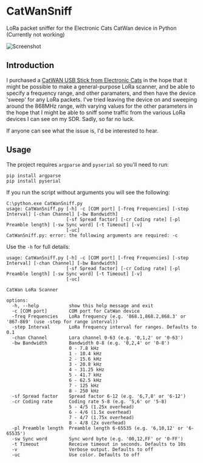 # CatWanSniff
LoRa packet sniffer for the Electronic Cats CatWan device in Python (Currently not working)

![Screenshot](https://github.com/James-P-D/CanWanSniff/blob/main/screenshot.png)

## Introduction

I purchased a [CatWAN USB Stick from Electronic Cats](https://electroniccats.com/store/catwan-usb-stick/) in the hope that it might be possible to make a general-purpose LoRa scanner, and be able to specify a frequency range, and other paramaters, and then have the device 'sweep' for any LoRa packets. I've tried leaving the device on and sweeping around the 868MHz range, with varying values for the other parameters in the hope that I might be able to sniff some traffic from the various LoRa devices I can see on my SDR. Sadly, so far no luck.

If anyone can see what the issue is, I'd be interested to hear.

## Usage

The project requires `argparse` and `pyserial` so you'll need to run:

```
pip install argparse
pip install pyserial
```

If you run the script without arguments you will see the following:

```
C:\python.exe CatWanSniff.py
usage: CatWanSniff.py [-h] -c [COM port] [-freq Frequencies] [-step Interval] [-chan Channel] [-bw Bandwidth]
                      [-sf Spread factor] [-cr Coding rate] [-pl Preamble length] [-sw Sync word] [-t Timeout] [-v]
                      [-uc]
CatWanSniff.py: error: the following arguments are required: -c
```

Use the `-h` for full details:

```
usage: CatWanSniff.py [-h] -c [COM port] [-freq Frequencies] [-step Interval] [-chan Channel] [-bw Bandwidth]
                      [-sf Spread factor] [-cr Coding rate] [-pl Preamble length] [-sw Sync word] [-t Timeout] [-v]
                      [-uc]

CatWan LoRa Scanner

options:
  -h, --help           show this help message and exit
  -c [COM port]        COM port for CatWan device
  -freq Frequencies    LoRa frequency (e.g. '868.1,868.2,868.3' or '867-869' (use -step for range interval))
  -step Interval       LoRa frequency interval for ranges. Defaults to 0.1
  -chan Channel        Lora channel 0-63 (e.g. '0,1,2' or '0-63')
  -bw Bandwidth        Bandwidth 0-8 (e.g. '0,2,4' or '0-8')
                       0 - 7.8 kHz
                       1 - 10.4 kHz
                       2 - 15.6 kHz
                       3 - 20.8 kHz
                       4 - 31.25 kHz
                       5 - 41.7 kHz
                       6 - 62.5 kHz
                       7 - 125 kHz
                       8 - 250 kHz
  -sf Spread factor    Spread factor 6-12 (e.g. '6,7,8' or '6-12')
  -cr Coding rate      Coding rate 5-8 (e.g. '5,6' or '5-8)
                       5 - 4/5 (1.25x overhead)
                       6 - 4/6 (1.5x overhead)
                       7 - 4/7 (1.75x overhead)
                       8 - 4/8 (2x overhead)
  -pl Preamble length  Preamble length 6-65535 (e.g. '6,10,12' or '6-65535')
  -sw Sync word        Sync word byte (e.g. '00,12,FF' or '0-FF')
  -t Timeout           Receive timeout in seconds. Defaults to 10s
  -v                   Verbose output. Defaults to off
  -uc                  Use color. Defaults to off
```